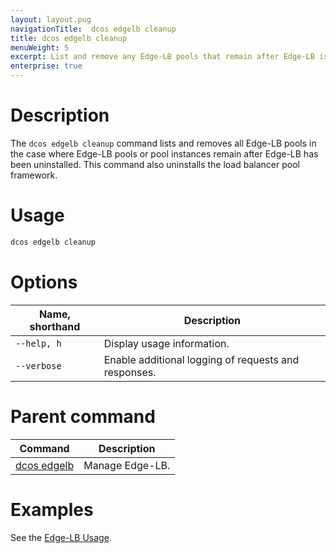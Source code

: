 ```yaml
---
layout: layout.pug
navigationTitle:  dcos edgelb cleanup
title: dcos edgelb cleanup
menuWeight: 5
excerpt: List and remove any Edge-LB pools that remain after Edge-LB is uninstalled
enterprise: true
---
```


# Description
The `dcos edgelb cleanup` command lists and removes all Edge-LB pools in the case where Edge-LB pools or pool instances remain after Edge-LB has been uninstalled. This command also uninstalls the load balancer pool framework.

# Usage

```bash
dcos edgelb cleanup
```

# Options

| Name, shorthand | Description |
|---------|-------------|
| `--help, h`   | Display usage information. |
| `--verbose`   | Enable additional logging of requests and responses. |

# Parent command

| Command | Description |
|---------|-------------|
| [dcos edgelb](../../cli-reference/) |  Manage Edge-LB. |

# Examples
See the [Edge-LB Usage](../../usage/).
